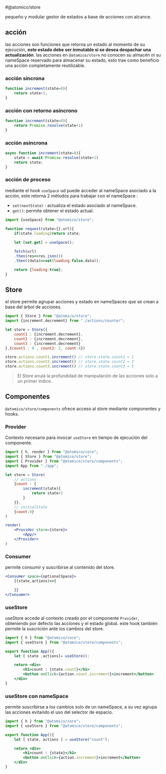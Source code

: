#@atomico/store

pequeño y modular gestor de estados a base de acciones con alcance. 

## acción

las acciones son funciones que retorna un estado al momento de su ejecución, **este estado debe ser inmutable si se desea despachar una actualización**. las acciones en `@atomico/store`  no conocen su almacén ni su nameSpace reservado para almacenar su estado, esto trae como beneficio una acción completamente reutilizable.

### acción síncrona

```js
function increment(state=0){
    return state+1;
}
```

### acción con retorno asíncrono

```js
function increment(state=0){
    return Promise.resolve(state+1)
}
```


### acción asincrona

```js
async function increment(state=0){
    state = await Promise.resolve(state+1)
    return state;
}
```

### acción de proceso

mediante el hook `useSpace` ud puede acceder al nameSpace asociado a la acción, este retorna  2 métodos para trabajar con el nameSpace :

* `set(nextState)` : actualiza el estado asociado al nameSpace.
* `get()`: permite obtener el estado actual.

```js
import {useSpace} from "@atomico/store";

function request(state={},url){
    if(state.loading)return state;
    
    let [set,get] = useSpace();

    fetch(url)
    .then(res=>res.json())
    .then((data)=>set(loading:false,data));

    return {loading:true};
}
```

## Store

el store permite agrupar acciones y estado en nameSpaces que se crean a base del árbol de acciones.

```js
import { Store } from "@atomico/store";
import {increment,decrement} from "./actions/counter";

let store = Store({
    count1 : {increment,decrement},
    count2 : {increment,decrement},
    count3 : {increment,decrement}
},{count1 : 0 , count2: 2, count:4})

store.actions.count1.increment() // store.state.count1 = 1
store.actions.count2.increment() // store.state.count2 = 3
store.actions.count3.increment() // store.state.count3 = 5
```

>  El Store anula la profundidad de manipulación de las acciones solo a un primer índice.

## Componentes

`@atomico/store/components` ofrece acceso al store mediante componentes y hooks.

### Provider

Contexto necesario para invocar `useStore` en tiempo de ejecución del componente.

```jsx
import { h, render } from "@atomico/core";
import { Store } from "@atomico/store";
import { Provider } from "@atomico/store/components";
import App from "./app";

let store = Store(
    // actions
    {count : {
        increment(state){
            return state+1
        }
    }},
    // initialState
    {count:0}
)

render(
    <Provider store={store}>
        <App/>
    </Provider>
)
```

### Consumer

permite consumir y suscribirse al contenido del store.

```jsx
<Consumer space={optionalSpace}>
    {(state,actions)=>{

    }}
</Consumer>
```

### useStore

useStore accede al contexto creado por el componente `Provider`, obteniendo por defecto las acciones y el estado global. este hook también permite la suscrición ante los cambios del store.

```jsx
import { h } from "@atomico/core";
import { useStore } from "@atomico/store/components";

export function App(){
    let [ state ,actions]= useStore();

    return <div>
        <h1>count : {state.count}</h1>
        <button onClick={action.count.increment}>increment</button>  
    </div>
}
```

### useStore con nameSpace

permite suscribirse a los cambios solo de un nameSpace, a su vez agrupa las acciones evitando el uso del selector de espacio.

```jsx
import { h } from "@atomico/core";
import { useStore } from "@atomico/store/components";

export function App(){
    let [ state, actions ] = useStore("count");

    return <div>
        <h1>count : {state}</h1>
        <button onClick={action.increment}>increment</button>  
    </div>
}
```
